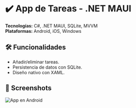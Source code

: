 # ✔️ App de Tareas - .NET MAUI  
**Tecnologías:** C#, .NET MAUI, SQLite, MVVM  
**Plataformas:** Android, iOS, Windows  

## 🛠️ Funcionalidades  
- Añadir/eliminar tareas.  
- Persistencia de datos con SQLite.  
- Diseño nativo con XAML.  

## 📸 Screenshots  
![App en Android](screenshots/android.png)  

